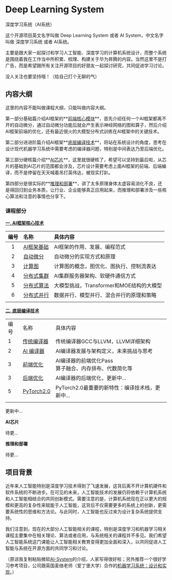 # Deep Learning System

深度学习系统（AI系统）

这个开源项目英文名字叫做 Deep Learning System 或者 AI System，中文名字叫做 深度学习系统 或者 AI系统。

主要是跟大家一起探讨和学习人工智能、深度学习的计算机系统设计，而整个系统是围绕着我在工作当中所积累、梳理、构建关于华为昇腾的内容。当然这里不是打广告，而是希望跟所有关注开源项目的好朋友一起探讨研究，共同促进学习讨论。

没人关注也要坚持哦！（给自己打个无聊的气）

## 内容大纲

这里的内容不能叫做课程大纲，只能叫做内容大纲。

第一部分基础篇介绍AI框架的**<u>前端核心模块</u>**，首先介绍任何一个AI框架都离不开的自动微分，通过自动微分功能后就会产生表示神经网络的图和算子，然后介绍AI框架前端的优化，还有最近很火的大模型分布式训练在AI框架中的关键技术。

第二部分进进阶篇介绍AI框架**<u>底层编译技术</u>**，将站在系统设计的角度，思考在设计现代机器学习系统中需要考虑的编译器问题，特别是中间表达乃至后端优化。

第三部分硬核篇介绍**<u>AI芯片</u>**，这里就很硬核了，希望可以坚持到最后啦，从芯片的基础到AI芯片的范围都会涉及，芯片设计需要考虑上面AI框架的前端、后端编译，而不是停留在天天喊着吊打英伟达，被现实打趴。

第四部分是很实际的**<u>推理和部署</u>**，讲了太多原理身体太虚容易消化不良，还是得回归到业务本质，让行业、企业能够真正应用起来，而推理和部署涉及一些核心算法和注意的事情也分享下。

### 课程部分

**[一. AI框架核心技术](./Frontend/)**

| 编号  | 名称                               | 具体内容                        |
|:---:|:-------------------------------- |:--------------------------- |
| 1   | [AI框架基础](./Frontend/Foundation/) | AI框架的作用、发展、编程范式             |
| 2   | [自动微分](./Frontend/AutoDiff/)     | 自动微分的实现方式和原理                |
| 3   | [计算图](./Frontend/DataFlow/)      | 计算图的概念，图优化、图执行、控制流表达        |
| 4   | [分布式集群](./Frontend/AICluster)    | AI集群服务器架构、软硬件通信方式           |
| 5   | [分布式算法](./Frontend/AICluster)    | 大模型挑战，Transformer和MOE结构的大模型 |
| 6   | [分布式并行](./Frontend/Parallel)     | 数据并行、模型并行、混合并行的原理和策略        |
|     |                                  |                             |

**[二. 底层编译技术](./Compiler/)**

|     |                                  |                                   |
| --- | -------------------------------- | --------------------------------- |
| 编号  | 名称                               | 具体内容                              |
| 1   | [传统编译器](./Compiler/Tradition)    | 传统编译器GCC与LLVM，LLVM详细架构            |
| 2   | [AI 编译器](./Compiler/AICompiler)  | AI编译器发展与架构定义，未来挑战与思考              |
| 3   | [前端优化](./Compiler/Frontend)      | AI编译器的前端优化Pass<br>算子融合、内存排布、代数简化等 |
| 3   | [后端优化](./Compiler/Backend)       | AI编译器的后端优化，更新中...                 |
| 5   | [PyTorch2.0](./Compiler/PyTorch) | PyTorch2.0最重要的新特性：编译技术栈，更新中...    |
|     |                                  |                                   |

更新中...

**AI芯片**

待更...

**推理和部署**

待更...

## 项目背景

近年来人工智能特别是深度学习技术得到了飞速发展，这背后离不开计算机硬件和软件系统的不断进步。在可见的未来，人工智能技术的发展仍将依赖于计算机系统和人工智能相结合的共同创新模式。需要注意的是，计算机系统现在正以更大的规模和更高的复杂性来赋能于人工智能，这背后不仅需要更多的系统上的创新，更需要系统性的思维和方法论。与此同时，人工智能也反过来为设计复杂系统提供支持。

我们注意到，现在的大部分人工智能相关的课程，特别是深度学习和机器学习相关课程主要集中在相关理论、算法或者应用，与系统相关的课程并不多见。我们希望人工智能系统这门课能让人工智能相关教育变得更加全面和深入，以共同促进人工智能与系统在开源方面的共同学习和讨论。

（原谅我复制粘贴微软[AI-System](https://github.com/microsoft/AI-System)的介绍，人家写得很好啦；另外推荐一个很好学习参考项目，公司跟英国麦络老师（爱丁堡大学）合作的[机器学习系统：设计和实现](https://github.com/openmlsys/openmlsys-zh)。）
